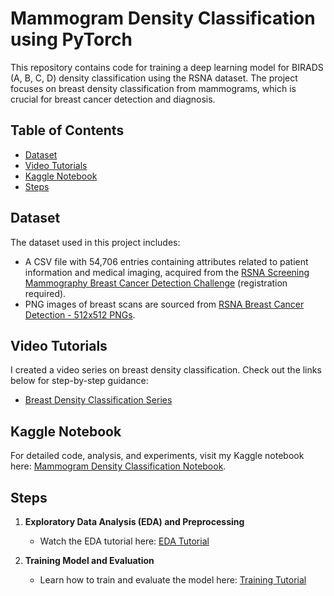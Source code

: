 # Mammogram Density Classification using PyTorch

This repository contains code for training a deep learning model for BIRADS (A, B, C, D) density classification using the RSNA dataset. The project focuses on breast density classification from mammograms, which is crucial for breast cancer detection and diagnosis.

## Table of Contents
- [Dataset](#dataset)
- [Video Tutorials](#video-tutorials)
- [Kaggle Notebook](#kaggle-notebook)
- [Steps](#steps)

## Dataset
The dataset used in this project includes:
- A CSV file with 54,706 entries containing attributes related to patient information and medical imaging, acquired from the [RSNA Screening Mammography Breast Cancer Detection Challenge](https://www.kaggle.com/competitions/rsna-breast-cancer-detection) (registration required).
- PNG images of breast scans are sourced from [RSNA Breast Cancer Detection - 512x512 PNGs](https://www.kaggle.com/datasets/theoviel/rsna-breast-cancer-512-pngs/data).

## Video Tutorials

I created a video series on breast density classification. Check out the links below for step-by-step guidance:
- [Breast Density Classification Series](https://youtu.be/57X3DYjXIRE)

## Kaggle Notebook

For detailed code, analysis, and experiments, visit my Kaggle notebook here: [Mammogram Density Classification Notebook](https://www.kaggle.com/code/anumfatima/rsna-density-classification).

## Steps

1. **Exploratory Data Analysis (EDA) and Preprocessing**
   - Watch the EDA tutorial here: [EDA Tutorial](https://youtu.be/mk0a871kUQI)

2. **Training Model and Evaluation**
   - Learn how to train and evaluate the model here: [Training Tutorial](https://youtu.be/20zU-9aIRcI)
  
  

